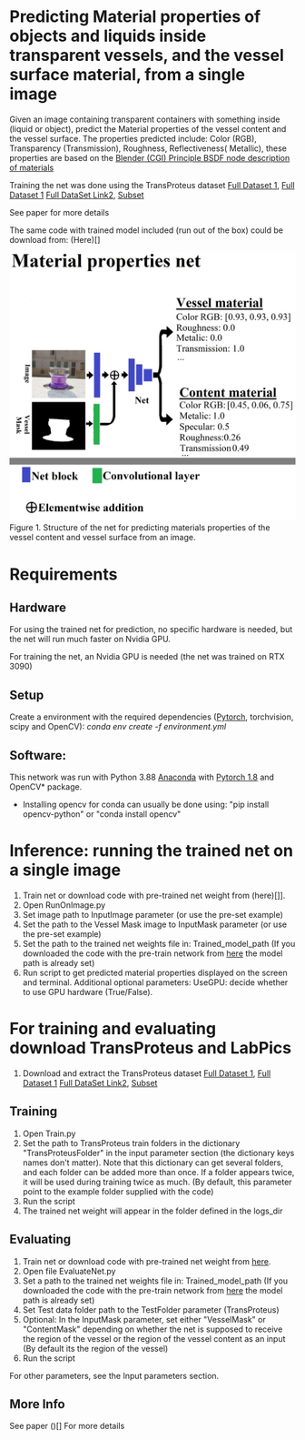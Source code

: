 # Predicting Material properties of objects and liquids inside transparent vessels, and the vessel surface material, from a single image
Given an image containing transparent containers with something inside (liquid or object), predict the Material properties of the vessel content and the vessel surface.
The properties predicted include: Color (RGB), Transparency (Transmission), Roughness, Reflectiveness( Metallic), these properties are based on the [Blender (CGI) Principle BSDF node description of materials](https://docs.blender.org/manual/en/latest/render/shader_nodes/shader/principled.html)

Training the net was done using the TransProteus dataset [Full Dataset 1](https://e.pcloud.link/publink/show?code=kZfx55Zx1GOrl4aUwXDrifAHUPSt7QUAIfV), [Full Dataset 1](https://e.pcloud.link/publink/show?code=kZfx55Zx1GOrl4aUwXDrifAHUPSt7QUAIfV) [Full DataSet Link2](https://icedrive.net/1/6cZbP5dkNG), [Subset](https://zenodo.org/record/5508261#.YUGsd3tE1H4) 

See paper []() for more details


The same code with trained model included (run out of the box) could be download from: (Here)[] 

![](/Figure1.jpg)
Figure 1. Structure of the net for predicting materials properties of the vessel content and vessel surface from an image.

  
# Requirements
## Hardware
For using the trained net for prediction, no specific hardware is needed, but the net will run much faster on Nvidia GPU.

For training the net, an Nvidia GPU is needed (the net was trained on RTX 3090)

## Setup
Create a environment with the required dependencies ([Pytorch](https://pytorch.org/), torchvision, scipy and OpenCV): *conda env create -f environment.yml*

## Software:
This network was run with Python 3.88 [Anaconda](https://www.anaconda.com/download/) with  [Pytorch 1.8](https://pytorch.org/) and OpenCV* package.
* Installing opencv for conda can usually be done using: "pip install opencv-python" or "conda install opencv"

# Inference: running the trained net on  a single image

1. Train net or download code with pre-trained net weight from (here)[]].
2. Open RunOnImage.py
3. Set image path to InputImage parameter (or use the pre-set example)
4. Set the path to the Vessel Mask image to InputMask parameter (or use the pre-set example)   
4. Set the path to the trained net weights  file in: Trained_model_path  (If you downloaded the code with the pre-train network from [here]() the model path is already set) 
5. Run script to get predicted material properties displayed on the screen and terminal.
Additional optional parameters: 
UseGPU: decide whether to use GPU hardware (True/False).

# For training and evaluating download TransProteus and LabPics

1. Download and extract the TransProteus dataset  [Full Dataset 1](https://e.pcloud.link/publink/show?code=kZfx55Zx1GOrl4aUwXDrifAHUPSt7QUAIfV), [Full Dataset 1](https://e.pcloud.link/publink/show?code=kZfx55Zx1GOrl4aUwXDrifAHUPSt7QUAIfV) [Full DataSet Link2](https://icedrive.net/1/6cZbP5dkNG), [Subset](https://zenodo.org/record/5508261#.YUGsd3tE1H4) 


## Training

1. Open Train.py
3. Set the path to TransProteus train folders in the dictionary "TransProteusFolder" in the input parameter section (the dictionary keys names don't matter). 
Note that this dictionary can get several folders, and each folder can be added more than once. If a folder appears twice, it will be used during training twice as much.
(By default, this parameter point to the example folder supplied with the code)
3. Run the script
4. The trained net weight will appear in the folder defined in the  logs_dir 


## Evaluating 

1. Train net or download code with pre-trained net weight from [here](). 
2. Open file EvaluateNet.py
3. Set a path to the trained net weights  file in: Trained_model_path  (If you downloaded the code with the pre-train network from [here]() the model path is already set)
4. Set Test data folder  path to the  TestFolder parameter (TransProteus)
5. Optional: In the InputMask parameter, set either "VesselMask" or "ContentMask" depending on whether the net is supposed to receive the region of the vessel or the region of the vessel content as an input (By default its the region of the vessel)
6. Run the script

For other parameters, see the Input parameters section.


## More Info 
See paper ()[] For more details


